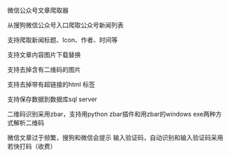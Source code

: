 
微信公众号文章爬取器

从搜狗微信公众号入口爬取公众号新闻列表

支持爬取新闻标题、Icon、作者、时间等

支持文章内容图片下载替换

支持去掉含有二维码的图片

支持去掉带有超链接的html 标签

支持保存数据到数据库sql server

二维码识别采用zbar，支持用python zbar插件和用zbar的windows exe两种方式解析二维码

微信文章过于频繁，搜狗和微信会提示 输入验证码，自动识别和输入验证码采用 若快打码（收费）